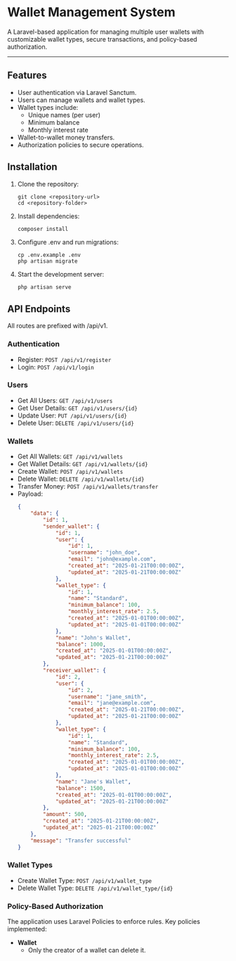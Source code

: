 # Wallet Management System
A Laravel-based application for managing multiple user wallets with customizable wallet types, secure transactions, and policy-based authorization.

---

## Features
- User authentication via Laravel Sanctum.
- Users can manage wallets and wallet types.
- Wallet types include:
    - Unique names (per user)
    - Minimum balance
    - Monthly interest rate
- Wallet-to-wallet money transfers.
- Authorization policies to secure operations.


## Installation
1. Clone the repository:

    ```git
    git clone <repository-url>
    cd <repository-folder>
    ```
1. Install dependencies:

    ```git
    composer install
    ```
1. Configure .env and run migrations:

    ```git
    cp .env.example .env
    php artisan migrate
    ```

1. Start the development server:

    ```bash
    php artisan serve
    ```

## API Endpoints
All routes are prefixed with /api/v1.

### Authentication
- Register: `POST /api/v1/register`
- Login: `POST /api/v1/login`

### Users
- Get All Users: `GET /api/v1/users`
- Get User Details: `GET /api/v1/users/{id}`
- Update User: `PUT /api/v1/users/{id}`
- Delete User: `DELETE /api/v1/users/{id}`

### Wallets
- Get All Wallets: `GET /api/v1/wallets`
- Get Wallet Details: `GET /api/v1/wallets/{id}`
- Create Wallet: `POST /api/v1/wallets`
- Delete Wallet: `DELETE /api/v1/wallets/{id}`
- Transfer Money: `POST /api/v1/wallets/transfer`
- Payload:
    ```json
    {
        "data": {
            "id": 1,
            "sender_wallet": {
                "id": 1,
                "user": {
                    "id": 1,
                    "username": "john_doe",
                    "email": "john@example.com",
                    "created_at": "2025-01-21T00:00:00Z",
                    "updated_at": "2025-01-21T00:00:00Z"
                },
                "wallet_type": {
                    "id": 1,
                    "name": "Standard",
                    "minimum_balance": 100,
                    "monthly_interest_rate": 2.5,
                    "created_at": "2025-01-01T00:00:00Z",
                    "updated_at": "2025-01-01T00:00:00Z"
                },
                "name": "John's Wallet",
                "balance": 1000,
                "created_at": "2025-01-01T00:00:00Z",
                "updated_at": "2025-01-21T00:00:00Z"
            },
            "receiver_wallet": {
                "id": 2,
                "user": {
                    "id": 2,
                    "username": "jane_smith",
                    "email": "jane@example.com",
                    "created_at": "2025-01-21T00:00:00Z",
                    "updated_at": "2025-01-21T00:00:00Z"
                },
                "wallet_type": {
                    "id": 1,
                    "name": "Standard",
                    "minimum_balance": 100,
                    "monthly_interest_rate": 2.5,
                    "created_at": "2025-01-01T00:00:00Z",
                    "updated_at": "2025-01-01T00:00:00Z"
                },
                "name": "Jane's Wallet",
                "balance": 1500,
                "created_at": "2025-01-01T00:00:00Z",
                "updated_at": "2025-01-21T00:00:00Z"
            },
            "amount": 500,
            "created_at": "2025-01-21T00:00:00Z",
            "updated_at": "2025-01-21T00:00:00Z"
        },
        "message": "Transfer successful"
    }   
    ```

### Wallet Types
- Create Wallet Type: `POST /api/v1/wallet_type`
- Delete Wallet Type: `DELETE /api/v1/wallet_type/{id}`

### Policy-Based Authorization
The application uses Laravel Policies to enforce rules. Key policies implemented:
- **Wallet**
  - Only the creator of a wallet can delete it.